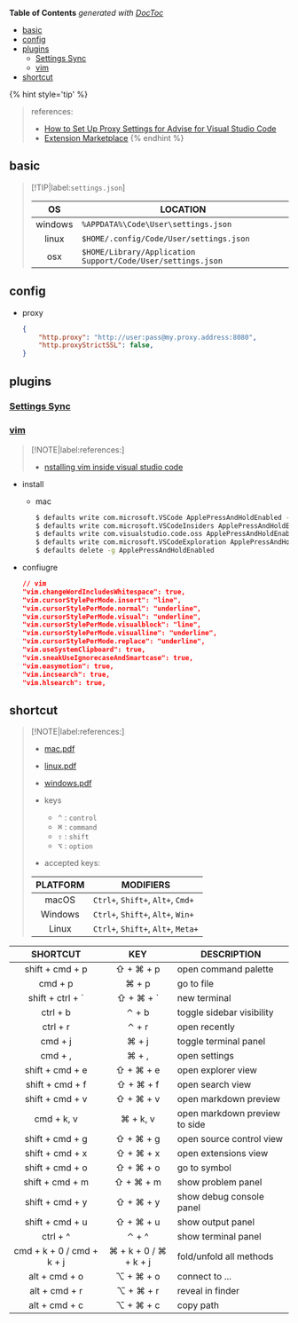 <!-- START doctoc generated TOC please keep comment here to allow auto update -->
<!-- DON'T EDIT THIS SECTION, INSTEAD RE-RUN doctoc TO UPDATE -->
**Table of Contents**  *generated with [DocToc](https://github.com/thlorenz/doctoc)*

- [basic](#basic)
- [config](#config)
- [plugins](#plugins)
  - [Settings Sync](#settings-sync)
  - [vim](#vim)
- [shortcut](#shortcut)

<!-- END doctoc generated TOC please keep comment here to allow auto update -->

{% hint style='tip' %}
> references:
> - [How to Set Up Proxy Settings for Advise for Visual Studio Code](https://docs.mend.io/en-US/bundle/wsk/page/how_to_set_up_proxy_settings_for_advise_for_visual_studio_code.html)
> - [Extension Marketplace](https://code.visualstudio.com/docs/editor/extension-marketplace#_disable-an-extension)
{% endhint %}


## basic

> [!TIP|label:`settings.json`]
>
>
> |    OS   | LOCATION                                                    |
> |:-------:|-------------------------------------------------------------|
> | windows | `%APPDATA%\Code\User\settings.json`                         |
> |  linux  | `$HOME/.config/Code/User/settings.json`                     |
> |   osx   | `$HOME/Library/Application Support/Code/User/settings.json` |

## config

- proxy
  ```json
  {
      "http.proxy": "http://user:pass@my.proxy.address:8080",
      "http.proxyStrictSSL": false,
  }
  ```

## plugins
### [Settings Sync](https://code.visualstudio.com/docs/editor/settings-sync)

### [vim](https://marketplace.visualstudio.com/items?itemName=vscodevim.vim)

> [!NOTE|label:references:]
> - [nstalling vim inside visual studio code](https://www.barbarianmeetscoding.com/boost-your-coding-fu-with-vscode-and-vim/installing-vim-in-vscode/)

- install
  - mac
    ```bash
    $ defaults write com.microsoft.VSCode ApplePressAndHoldEnabled -bool false              # For VS Code
    $ defaults write com.microsoft.VSCodeInsiders ApplePressAndHoldEnabled -bool false      # For VS Code Insider
    $ defaults write com.visualstudio.code.oss ApplePressAndHoldEnabled -bool false         # For VS Codium
    $ defaults write com.microsoft.VSCodeExploration ApplePressAndHoldEnabled -bool false   # For VS Codium Exploration users
    $ defaults delete -g ApplePressAndHoldEnabled                                           # If necessary, reset global default
    ```

- confiugre
  ```json
  // vim
  "vim.changeWordIncludesWhitespace": true,
  "vim.cursorStylePerMode.insert": "line",
  "vim.cursorStylePerMode.normal": "underline",
  "vim.cursorStylePerMode.visual": "underline",
  "vim.cursorStylePerMode.visualblock": "line",
  "vim.cursorStylePerMode.visualline": "underline",
  "vim.cursorStylePerMode.replace": "underline",
  "vim.useSystemClipboard": true,
  "vim.sneakUseIgnorecaseAndSmartcase": true,
  "vim.easymotion": true,
  "vim.incsearch": true,
  "vim.hlsearch": true,
  ```

## shortcut

> [!NOTE|label:references:]
> - [mac.pdf](https://code.visualstudio.com/shortcuts/keyboard-shortcuts-macos.pdf)
> - [linux.pdf](https://code.visualstudio.com/shortcuts/keyboard-shortcuts-linux.pdf)
> - [windows.pdf](https://code.visualstudio.com/shortcuts/keyboard-shortcuts-windows.pdf)
> - keys
>   - <kbd>⌃</kbd> : `control`
>   - <kbd>⌘</kbd> : `command`
>   - <kbd>⇧</kbd> : `shift`
>   - <kbd>⌥</kbd> : `option`
>
> - accepted keys:
>
> | PLATFORM | MODIFIERS                          |
> |:--------:|------------------------------------|
> |   macOS  | `Ctrl+`, `Shift+`, `Alt+`, `Cmd+`  |
> |  Windows | `Ctrl+`, `Shift+`, `Alt+`, `Win+`  |
> |   Linux  | `Ctrl+`, `Shift+`, `Alt+`, `Meta+` |


|          SHORTCUT         |          KEY          | DESCRIPTION                   |
|:-------------------------:|:---------------------:|-------------------------------|
|      shift + cmd + p      |       ⇧ + ⌘ + p       | open command palette          |
|          cmd + p          |         ⌘ + p         | go to file                    |
|   shift + ctrl + &#x60;   |     ⇧ + ⌘ + &#x60;    | new terminal                  |
|          ctrl + b         |         ⌃ + b         | toggle sidebar visibility     |
|          ctrl + r         |         ⌃ + r         | open recently                 |
|          cmd + j          |         ⌘ + j         | toggle terminal panel         |
|          cmd + ,          |         ⌘ + ,         | open settings                 |
|      shift + cmd + e      |       ⇧ + ⌘ + e       | open explorer view            |
|      shift + cmd + f      |       ⇧ + ⌘ + f       | open search view              |
|      shift + cmd + v      |       ⇧ + ⌘ + v       | open markdown preview         |
|         cmd + k, v        |        ⌘ + k, v       | open markdown preview to side |
|      shift + cmd + g      |       ⇧ + ⌘ + g       | open source control view      |
|      shift + cmd + x      |       ⇧ + ⌘ + x       | open extensions view          |
|      shift + cmd + o      |       ⇧ + ⌘ + o       | go to symbol                  |
|      shift + cmd + m      |       ⇧ + ⌘ + m       | show problem panel            |
|      shift + cmd + y      |       ⇧ + ⌘ + y       | show debug console panel      |
|      shift + cmd + u      |       ⇧ + ⌘ + u       | show output  panel            |
|          ctrl + ^         |         ⌃ + ^         | show terminal panel           |
| cmd + k + 0 / cmd + k + j | ⌘ + k + 0 / ⌘ + k + j | fold/unfold all methods       |
|       alt + cmd + o       |       ⌥ + ⌘ + o       | connect to ...                |
|       alt + cmd + r       |       ⌥ + ⌘ + r       | reveal in finder              |
|       alt + cmd + c       |       ⌥ + ⌘ + c       | copy path                     |
